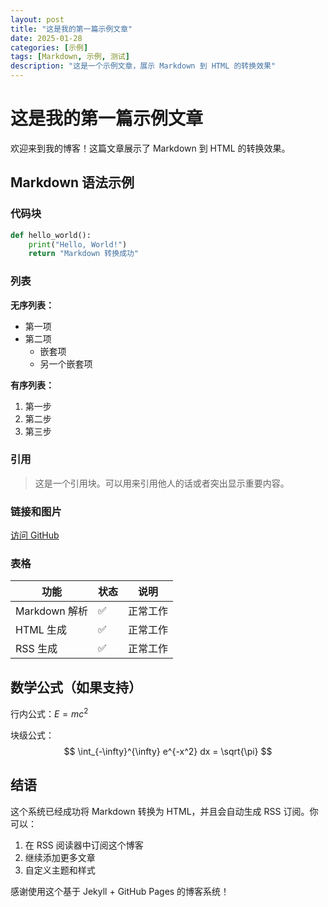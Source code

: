```yaml
---
layout: post
title: "这是我的第一篇示例文章"
date: 2025-01-28
categories: [示例]
tags: [Markdown, 示例, 测试]
description: "这是一个示例文章，展示 Markdown 到 HTML 的转换效果"
---
```


# 这是我的第一篇示例文章

欢迎来到我的博客！这篇文章展示了 Markdown 到 HTML 的转换效果。

## Markdown 语法示例

### 代码块

```python
def hello_world():
    print("Hello, World!")
    return "Markdown 转换成功"
```

### 列表

**无序列表：**
- 第一项
- 第二项
  - 嵌套项
  - 另一个嵌套项

**有序列表：**
1. 第一步
2. 第二步
3. 第三步

### 引用

> 这是一个引用块。可以用来引用他人的话或者突出显示重要内容。

### 链接和图片

[访问 GitHub](https://github.com)

### 表格

| 功能 | 状态 | 说明 |
|------|------|------|
| Markdown 解析 | ✅ | 正常工作 |
| HTML 生成 | ✅ | 正常工作 |
| RSS 生成 | ✅ | 正常工作 |

## 数学公式（如果支持）

行内公式：$E = mc^2$

块级公式：
$$
\int_{-\infty}^{\infty} e^{-x^2} dx = \sqrt{\pi}
$$

## 结语

这个系统已经成功将 Markdown 转换为 HTML，并且会自动生成 RSS 订阅。你可以：

1. 在 RSS 阅读器中订阅这个博客
2. 继续添加更多文章
3. 自定义主题和样式

感谢使用这个基于 Jekyll + GitHub Pages 的博客系统！
